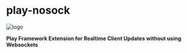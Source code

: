 # play-nosock

![logo](doc/logo.png)

**Play Framework Extension for Realtime Client Updates without using Websockets**
